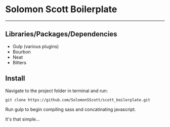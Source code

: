 # Solomon Scott Boilerplate
***

## Libraries/Packages/Dependencies

* Gulp (various plugins)
* Bourbon
* Neat
* Bitters

## Install

Navigate to the project folder in terminal and run:

	git clone https://github.com/SolomonSScott/scott_boilerplate.git
	
Run gulp to begin compiling sass and concatinating javascript.

It's that simple...


